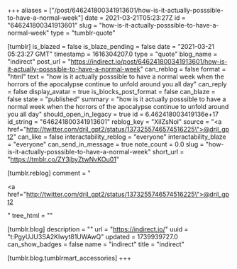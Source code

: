 +++
aliases = ["/post/646241800341913601/how-is-it-actually-posssible-to-have-a-normal-week"]
date = 2021-03-21T05:23:27Z
id = "646241800341913601"
slug = "how-is-it-actually-posssible-to-have-a-normal-week"
type = "tumblr-quote"

[tumblr]
is_blazed = false
is_blaze_pending = false
date = "2021-03-21 05:23:27 GMT"
timestamp = 1616304207.0
type = "quote"
blog_name = "indirect"
post_url = "https://indirect.io/post/646241800341913601/how-is-it-actually-posssible-to-have-a-normal-week"
can_reblog = false
format = "html"
text = "how is it actually posssible to have a normal week when the horrors of the apocalypse continue to unfold around you all day"
can_reply = false
display_avatar = true
is_blocks_post_format = false
can_blaze = false
state = "published"
summary = "how is it actually posssible to have a normal week when the horrors of the apocalypse continue to unfold around you all day"
should_open_in_legacy = true
id = 6.462418003419136e+17
id_string = "646241800341913601"
reblog_key = "XiIZsNoI"
source = "<a href=\"http://twitter.com/dril_gpt2/status/1373255746574516225\">@dril_gpt2</a>"
can_like = false
interactability_reblog = "everyone"
interactability_blaze = "everyone"
can_send_in_message = true
note_count = 0.0
slug = "how-is-it-actually-posssible-to-have-a-normal-week"
short_url = "https://tmblr.co/ZY3jbyZtwNvKOu01"

[tumblr.reblog]
comment = "<p><a href=\"http://twitter.com/dril_gpt2/status/1373255746574516225\">@dril_gpt2</a></p>"
tree_html = ""

[tumblr.blog]
description = ""
url = "https://indirect.io/"
uuid = "t:PgyUJU3SA2Klwyt81UWAwQ"
updated = 1739939727.0
can_show_badges = false
name = "indirect"
title = "indirect"

[tumblr.blog.tumblrmart_accessories]
+++
